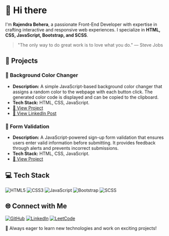 # 👋 Hi there

I'm **Rajendra Behera**, a passionate Front-End Developer with expertise in crafting interactive and responsive web experiences. I specialize in **HTML, CSS, JavaScript, Bootstrap, and SCSS**.

> "The only way to do great work is to love what you do." — Steve Jobs

## 🚀 Projects

### 🌟 **Background Color Changer**
- **Description:** A simple JavaScript-based background color changer that assigns a random color to the webpage with each button click. The generated color code is displayed and can be copied to the clipboard.
- **Tech Stack:** HTML, CSS, JavaScript.
- [🔗 View Project](https://github.com/BRajendra10/JavaScript/tree/main/Background%20color%20changer)
- [🔗 View LinkedIn Post](https://www.linkedin.com/feed/update/urn:li:activity:7309153498724499456/)

### 🚀 **Form Validation**
- **Description:** A JavaScript-powered sign-up form validation that ensures users enter valid information before submitting. It provides feedback through alerts and prevents incorrect submissions.
- **Tech Stack:** HTML, CSS, JavaScript.
- [🔗 View Project](https://github.com/BRajendra10/JS-Task/tree/main/DOM/Form%20validation)

## 💻 Tech Stack

![HTML5](https://img.shields.io/badge/html5-%23E34F26.svg?style=for-the-badge&logo=html5&logoColor=white)
![CSS3](https://img.shields.io/badge/css3-%231572B6.svg?style=for-the-badge&logo=css3&logoColor=white)
![JavaScript](https://img.shields.io/badge/javascript-%23323330.svg?style=for-the-badge&logo=javascript&logoColor=%23F7DF1E)
![Bootstrap](https://img.shields.io/badge/bootstrap-%23563D7C.svg?style=for-the-badge&logo=bootstrap&logoColor=white)
![SCSS](https://img.shields.io/badge/SCSS-hotpink.svg?style=for-the-badge&logo=SASS&logoColor=white)

## 🌐 Connect with Me

[![GitHub](https://img.shields.io/badge/GitHub-%2312100E.svg?style=for-the-badge&logo=github&logoColor=white)](https://github.com/BRajendra10)
[![LinkedIn](https://img.shields.io/badge/LinkedIn-%230077B5.svg?style=for-the-badge&logo=linkedin&logoColor=white)](https://www.linkedin.com/in/rajendra-behera)
[![LeetCode](https://img.shields.io/badge/LeetCode-%23FFA116.svg?style=for-the-badge&logo=leetcode&logoColor=white)](https://leetcode.com/u/39uDDhGyaF/)


📌 Always eager to learn new technologies and work on exciting projects!

